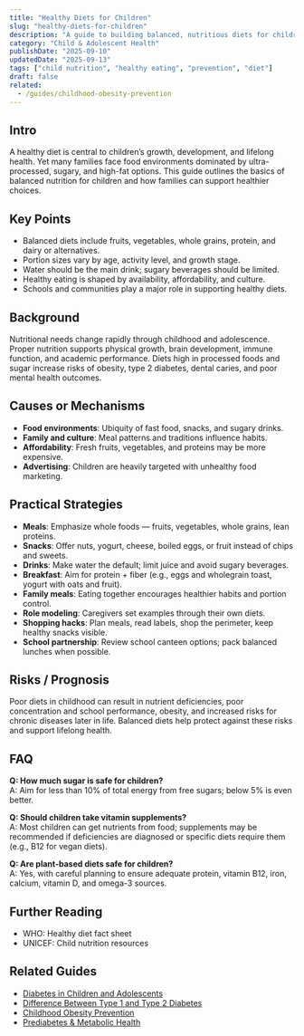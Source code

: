 ```yaml
---
title: "Healthy Diets for Children"
slug: "healthy-diets-for-children"
description: "A guide to building balanced, nutritious diets for children, covering food groups, portion sizes, and practical strategies for families."
category: "Child & Adolescent Health"
publishDate: "2025-09-10"
updatedDate: "2025-09-13"
tags: ["child nutrition", "healthy eating", "prevention", "diet"]
draft: false
related:
  - /guides/childhood-obesity-prevention
---
```


## Intro
A healthy diet is central to children’s growth, development, and lifelong health. Yet many families face food environments dominated by ultra-processed, sugary, and high-fat options. This guide outlines the basics of balanced nutrition for children and how families can support healthier choices.

## Key Points
- Balanced diets include fruits, vegetables, whole grains, protein, and dairy or alternatives.  
- Portion sizes vary by age, activity level, and growth stage.  
- Water should be the main drink; sugary beverages should be limited.  
- Healthy eating is shaped by availability, affordability, and culture.  
- Schools and communities play a major role in supporting healthy diets.  

## Background
Nutritional needs change rapidly through childhood and adolescence. Proper nutrition supports physical growth, brain development, immune function, and academic performance. Diets high in processed foods and sugar increase risks of obesity, type 2 diabetes, dental caries, and poor mental health outcomes.

## Causes or Mechanisms
- **Food environments**: Ubiquity of fast food, snacks, and sugary drinks.  
- **Family and culture**: Meal patterns and traditions influence habits.  
- **Affordability**: Fresh fruits, vegetables, and proteins may be more expensive.  
- **Advertising**: Children are heavily targeted with unhealthy food marketing.  

## Practical Strategies
- **Meals**: Emphasize whole foods — fruits, vegetables, whole grains, lean proteins.  
- **Snacks**: Offer nuts, yogurt, cheese, boiled eggs, or fruit instead of chips and sweets.  
- **Drinks**: Make water the default; limit juice and avoid sugary beverages.  
- **Breakfast**: Aim for protein + fiber (e.g., eggs and wholegrain toast, yogurt with oats and fruit).  
- **Family meals**: Eating together encourages healthier habits and portion control.  
- **Role modeling**: Caregivers set examples through their own diets.  
- **Shopping hacks**: Plan meals, read labels, shop the perimeter, keep healthy snacks visible.  
- **School partnership**: Review school canteen options; pack balanced lunches when possible.

## Risks / Prognosis
Poor diets in childhood can result in nutrient deficiencies, poor concentration and school performance, obesity, and increased risks for chronic diseases later in life. Balanced diets help protect against these risks and support lifelong health.

## FAQ
**Q: How much sugar is safe for children?**  
A: Aim for less than 10% of total energy from free sugars; below 5% is even better.

**Q: Should children take vitamin supplements?**  
A: Most children can get nutrients from food; supplements may be recommended if deficiencies are diagnosed or specific diets require them (e.g., B12 for vegan diets).

**Q: Are plant-based diets safe for children?**  
A: Yes, with careful planning to ensure adequate protein, vitamin B12, iron, calcium, vitamin D, and omega-3 sources.

## Further Reading
- WHO: Healthy diet fact sheet  
- UNICEF: Child nutrition resources

## Related Guides
- [Diabetes in Children and Adolescents](/guides/diabetes-children-adolescents)  
- [Difference Between Type 1 and Type 2 Diabetes](/guides/type-1-vs-type-2-diabetes)  
- [Childhood Obesity Prevention](/guides/childhood-obesity-prevention)  
- [Prediabetes & Metabolic Health](/guides/prediabetes)  

